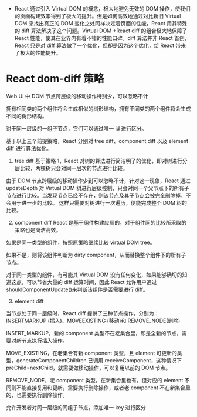 * React 通过引入 Virtual DOM 的概念，极大地避免无效的 DOM 操作，使我们的页面构建效率得到了极大的提升。但是如何高效地通过对比新旧 Virtual DOM 来找出真正的 DOM 变化之处同样决定着页面的性能，React 用其特殊的 diff 算法解决了这个问题。Virtual DOM +React diff 的组合极大地保障了 React 性能，使其在业界内有着不错的性能口碑。diff 算法并非 React 首创，React 只是对 diff 算法做了一个优化，但却是因为这个优化，给 React 带来了极大的性能提升。

# React dom-diff 策略
Web UI 中 DOM 节点跨层级的移动操作特别少，可以忽略不计

拥有相同类的两个组件将会生成相似的树形结构，拥有不同类的两个组件将会生成不同的树形结构。

对于同一层级的一组子节点，它们可以通过唯一 id 进行区分。

基于以上三个前提策略，React 分别对 tree diff、component diff 以及 element diff 进行算法优化。

1. tree diff
基于策略 1，React 对树的算法进行简洁明了的优化，即对树进行分层比较，两棵树只会对同一层次的节点进行比较。

由于 DOM 节点跨层级的移动操作少到可以忽略不计，针对这一现象，React 通过 updateDepth 对 Virtual DOM 树进行层级控制，只会对同一个父节点下的所有子节点进行比较。当发现节点已经不存在，则该节点及其子节点会被完全删除掉，不会用于进一步的比较。 这样只需要对树进行一次遍历，便能完成整个 DOM 树的比较。

2. component diff
React 是基于组件构建应用的，对于组件间的比较所采取的策略也是简洁高效。

如果是同一类型的组件，按照原策略继续比较 virtual DOM tree。

如果不是，则将该组件判断为 dirty component，从而替换整个组件下的所有子节点。

对于同一类型的组件，有可能其 Virtual DOM 没有任何变化，如果能够确切的知道这点，可以节省大量的 diff 运算时间，因此 React 允许用户通过 shouldComponentUpdate()来判断该组件是否需要进行 diff。

3. element diff

当节点处于同一层级时，React diff 提供了三种节点操作，分别为：INSERTMARKUP (插入)、MOVEEXISTING (移动)和 REMOVE_NODE(删除)

INSERT_MARKUP，新的 component 类型不在老集合里，即是全新的节点，需要对新节点执行插入操作。

MOVE_EXISTING，在老集合有新 component 类型，且 element 可更新的类型，generateComponentChildren 已调用 receiveComponent，这种情况下 preChild=nextChild，就需要做移动操作，可以复用以前的 DOM 节点。

REMOVE_NODE，老 component 类型，在新集合里也有，但对应的 element 不同则不能直接复用和更新，需要执行删除操作，或者老 component 不在新集合里的，也需要执行删除操作。

允许开发者对同一层级的同组子节点，添加唯一 key 进行区分
